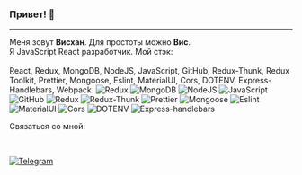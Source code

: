 ### Привет! 👋
<hr>

Меня зовут <b>Висхан</b>. Для простоты можно <b>Вис</b>.
<br>
Я JavaScript React разработчик.
Мой стэк:
<br></br>
React, Redux, MongoDB, NodeJS, JavaScript, GitHub, Redux-Thunk, Redux Toolkit, Prettier, Mongoose, Eslint, MaterialUI, Cors, DOTENV, Express-Handlebars, Webpack.
![Redux](https://img.shields.io/badge/-Redux-283618?style=for-the-badge&logo=redux)
![MongoDB](https://img.shields.io/badge/-Mongo_DB-283618?style=for-the-badge&logo=mongoDB)
![NodeJS](https://img.shields.io/badge/-Node_Js-283618?style=for-the-badge&logo=node.js)
![JavaScript](https://img.shields.io/badge/-JavaScript-283618?style=for-the-badge&logo=JavaScript)
![GitHub](https://img.shields.io/badge/-GitHub-283618?style=for-the-badge&logo=github)
![Redux](https://img.shields.io/badge/-Redux-283618?style=for-the-badge&logo=redux)
![Redux-Thunk](https://img.shields.io/badge/-Redux_Thunk-283618?style=for-the-badge&logo=redux)
![Prettier](https://img.shields.io/badge/-Prettier-283618?style=for-the-badge&logo=prettier)
![Mongoose](https://img.shields.io/badge/-mongoose-283618?style=for-the-badge&logo=mongoose)
![Eslint](https://img.shields.io/badge/-Eslint-283618?style=for-the-badge&logo=Eslint&logoColor=skyblue)
![MaterialUI](https://img.shields.io/badge/-Material_UI-283618?style=for-the-badge&logo=MUI)
![Cors](https://img.shields.io/badge/-Cors-283618?style=for-the-badge&logo=cors)
![DOTENV](https://img.shields.io/badge/-dotenv-283618?style=for-the-badge&logo=dotenv)
![Express-handlebars](https://img.shields.io/badge/-express--handlebars-283618?style=for-the-badge&logo=MUI)



 Связаться со мной:

<br>

[![Telegram](https://img.shields.io/badge/-Телеграм-CCCCFF?style=for-the-badge&logo=telegram)](https://t.me/viskhan)
